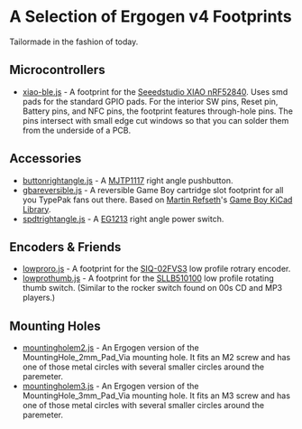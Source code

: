# A Selection of Ergogen v4 Footprints

Tailormade in the fashion of today.

## Microcontrollers

* [xiao-ble.js](./xiao-ble.js) - A footprint for the [Seeedstudio XIAO nRF52840](https://www.seeedstudio.com/Seeed-XIAO-BLE-nRF52840-p-5201.html). Uses smd pads for the standard GPIO pads. For the interior SW pins, Reset pin, Battery pins, and NFC pins, the footprint features through-hole pins. The pins intersect with small edge cut windows so that you can solder them from the underside of a PCB.

## Accessories

* [buttonrightangle.js](./buttonrightangle.js) - A [MJTP1117](https://www.mouser.com/ProductDetail/642-MJTP1117) right angle pushbutton.
* [gbareversible.js](./gbareversible.js) - A reversible Game Boy cartridge slot footprint for all you TypePak fans out there. Based on [Martin Refseth](https://github.com/HDR)'s [Game Boy KiCad Library](https://github.com/HDR/Game-Boy-KiCad-Library).
* [spdtrightangle.js](./spdtrightangle.js) - A [EG1213](https://www.mouser.com/ProductDetail/612-EG1213) right angle power switch.

## Encoders & Friends

* [lowproro.js](./lowproro.js) - A footprint for the [SIQ-02FVS3](https://www.aliexpress.us/item/2251832621185354.html) low profile rotrary encoder.
* [lowprothumb.js](./lowprothumb.js) - A footprint for the [SLLB510100](https://www.mouser.com/ProductDetail/Alps-Alpine/SLLB510100) low profile rotating thumb switch. (Similar to the rocker switch found on 00s CD and MP3 players.)

## Mounting Holes

* [mountingholem2.js](./mountingholem2.js) -  An Ergogen version of the MountingHole_2mm_Pad_Via mounting hole. It fits an M2 screw and has one of those metal circles with several smaller circles around the paremeter.
* [mountingholem3.js](./mountingholem3.js) - An Ergogen version of the MountingHole_3mm_Pad_Via mounting hole. It fits an M3 screw and has one of those metal circles with several smaller circles around the paremeter.